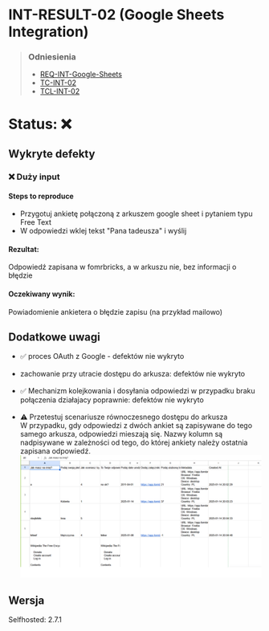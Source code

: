 # INT-RESULT-02 (Google Sheets Integration)
> ### Odniesienia
> - [REQ-INT-Google-Sheets](https://github.com/KWAK-testing/Formbricks-tests/blob/main/docs/requirements.md#req-int-google-sheets)
> - [TC-INT-02](https://github.com/KWAK-testing/Formbricks-tests/blob/main/docs/test-cases/high-level/integrations.md#tc-int-02)
> - [TCL-INT-02](https://github.com/KWAK-testing/Formbricks-tests/blob/main/docs/test-cases/low-level/integrations/tcl-int-02.md)

# Status: ❌

## Wykryte defekty

### ❌ Duży input

#### Steps to reproduce
- Przygotuj ankietę połączoną z arkuszem google sheet i pytaniem typu Free Text
- W odpowiedzi wklej tekst "Pana tadeusza" i wyślij
#### Rezultat:
Odpowiedź zapisana w fomrbricks, a w arkuszu nie, bez informacji o błędzie
#### Oczekiwany wynik:
Powiadomienie ankietera o błędzie zapisu (na przykład mailowo)

## Dodatkowe uwagi
- ✅ proces OAuth z Google - defektów nie wykryto
<br><br>
- zachowanie przy utracie dostępu do arkusza: defektów nie wykryto
<br><br>
- ✅ Mechanizm kolejkowania i dosyłania odpowiedzi w przypadku braku połączenia działajacy poprawnie: defektów nie wykryto
<br><br>
- ⚠️ Przetestuj scenariusze równoczesnego dostępu do arkusza  
W przypadku, gdy odpowiedzi z dwóch ankiet są zapisywane do tego samego arkusza, odpowiedzi mieszają się. Nazwy kolumn są nadpisywane w zależności od tego, do której ankiety należy ostatnia zapisana odpowiedź.
![alt text](/docs/results/integrations/visuals/Int-1.png)

## Wersja 
Selfhosted: 2.7.1